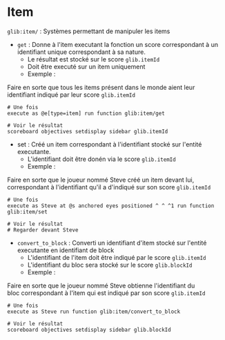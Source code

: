 # Item

`glib:item/` : Systèmes permettant de manipuler les items

* `get` : Donne à l'item executant la fonction un score correspondant à un identifiant unique correspondant à sa nature.
  * Le résultat est stocké sur le score `glib.itemId`
  * Doit être executé sur un item uniquement
  * Exemple : 

Faire en sorte que tous les items présent dans le monde aient leur identifiant indiqué par leur score `glib.itemId`

```
# Une fois
execute as @e[type=item] run function glib:item/get

# Voir le résultat
scoreboard objectives setdisplay sidebar glib.itemId
```

* set : Créé un item correspondant à l'identifiant stocké sur l'entité executante.
  * L'identifiant doit être donén via le score `glib.itemId`
  * Exemple :

Faire en sorte que le joueur nommé Steve créé un item devant lui, correspondant à l'identifiant qu'il a d'indiqué sur son score `glib.itemId`

```
# Une fois
execute as Steve at @s anchored eyes positioned ^ ^ ^1 run function glib:item/set

# Voir le résultat
# Regarder devant Steve
```

* `convert_to_block` : Converti un identifiant d'item stocké sur l'entité executante en identifiant de block
  * L'identifiant de l'item doit être indiqué par le score `glib.itemId`
  * L'identifiant du bloc sera stocké sur le score `glib.blockId`
  * Exemple :

Faire en sorte que le joueur nommé Steve obtienne l'identifiant du bloc correspondant à l'item qui est indiqué par son score `glib.itemId`

```
# Une fois
execute as Steve run function glib:item/convert_to_block

# Voir le résultat
scoreboard objectives setdisplay sidebar glib.blockId
```